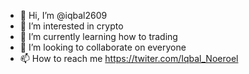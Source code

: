 - 👋 Hi, I’m @iqbal2609
- 👀 I’m interested in crypto
- 🌱 I’m currently learning how to trading
- 💞️ I’m looking to collaborate on everyone
- 📫 How to reach me https://twiter.com/Iqbal_Noeroel

<!---
iqbal2609/iqbal2609 is a ✨ special ✨ repository because its `README.md` (this file) appears on your GitHub profile.
You can click the Preview link to take a look at your changes.
--->
